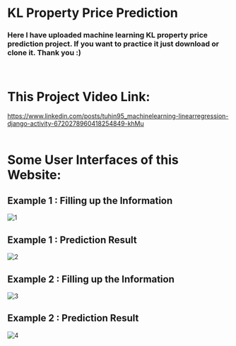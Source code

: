 # KL Property Price Prediction

### Here I have uploaded machine learning KL property price prediction project. If you want to practice it just download or clone it. Thank you :)
<br/>

# This Project Video Link:

https://www.linkedin.com/posts/tuhin95_machinelearning-linearregression-django-activity-6720278960418254849-khMu
<br/>
<br/>

# Some User Interfaces of this Website:

## Example 1 : Filling up the Information
![1](https://user-images.githubusercontent.com/50451175/92759344-382e8800-f3c2-11ea-885d-1a5e7afd166d.PNG)

## Example 1 : Prediction Result
![2](https://user-images.githubusercontent.com/50451175/92759351-3a90e200-f3c2-11ea-9c7b-2b3ab2a77b29.PNG)


## Example 2 : Filling up the Information
![3](https://user-images.githubusercontent.com/50451175/92759355-3bc20f00-f3c2-11ea-8a05-905f2096bbdb.PNG)

## Example 2 : Prediction Result
![4](https://user-images.githubusercontent.com/50451175/92759360-3c5aa580-f3c2-11ea-9dc7-82f3a44ec724.PNG)
